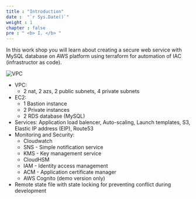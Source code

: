 ```yaml
---
title : "Introduction"
date :  "`r Sys.Date()`" 
weight : 1 
chapter : false
pre : " <b> I. </b> "
---
```

In this work shop you will learn about creating a secure web service with MySQL database on AWS platform using terraform for automation of IAC (infrastructor as code).

![VPC]( /FCJ2024/images/1.intro/ws1.png)

- VPC:
    * 2 nat, 2 azs, 2 public subnets, 4 private subnets
- EC2:
    * 1 Bastion instance
    * 2 Private instances
    * 2 RDS database (MySQL)
- Services: Application load balencer, Auto-scaling, Launch templates, S3, Elastic IP address (EIP), Route53
- Monitoring and Security: 
    * Cloudwatch
    * SNS - Simple notification service
    * KMS - Key management service
    * CloudHSM 
    * IAM - Identity access management 
    * ACM - Application certificate manager
    * AWS Cognito (demo version only)
- Remote state file with state locking for preventing conflict during development
